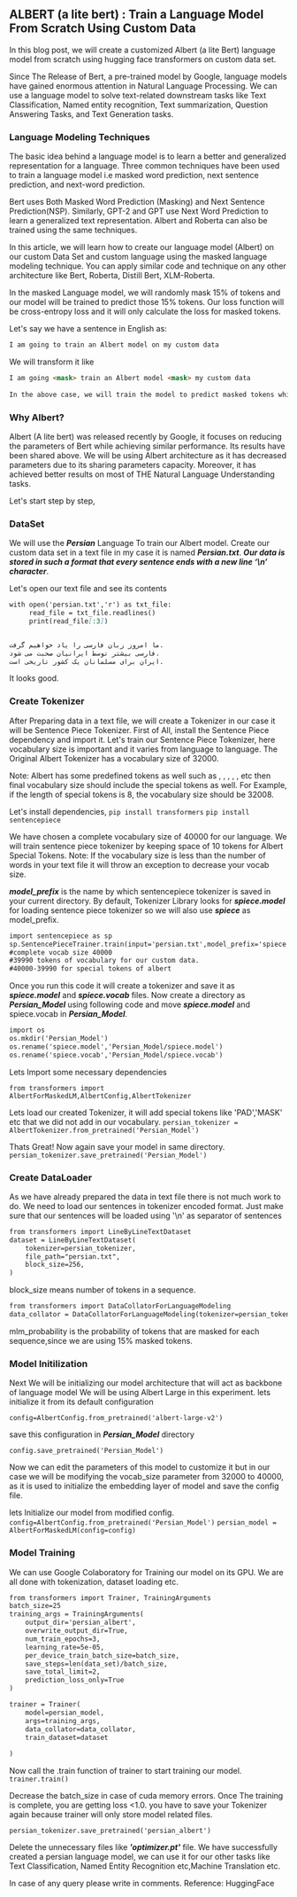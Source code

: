 ## ALBERT (a lite bert) : Train a Language Model From Scratch Using Custom Data
In this blog post, we will create a customized Albert (a lite Bert) language model from scratch using hugging face transformers on custom data set.

Since The Release of Bert, a pre-trained model by Google, language models have gained enormous attention in Natural Language Processing. We can use a language model to solve text-related downstream tasks like Text Classification, Named entity recognition, Text summarization, Question Answering Tasks, and Text Generation tasks.

### Language Modeling Techniques

The basic idea behind a language model is to learn a better and generalized representation for a language. Three common techniques have been used to train a language model i.e masked word prediction, next sentence prediction, and next-word prediction.

Bert uses Both Masked Word Prediction (Masking) and Next Sentence Prediction(NSP). Similarly, GPT-2 and GPT use Next Word Prediction to learn a generalized text representation. Albert and Roberta can also be trained using the same techniques.

In this article, we will learn how to create our language model (Albert) on our custom Data Set and custom language using the masked language modeling technique. You can apply similar code and technique on any other architecture like Bert, Roberta, Distill Bert, XLM-Roberta.

In the masked Language model, we will randomly mask 15% of tokens and our model will be trained to predict those 15% tokens.
Our loss function will be cross-entropy loss and it will only calculate the loss for masked tokens.

Let's say we have a sentence in English as: 

```markdown
I am going to train an Albert model on my custom data
```

We will transform it like 
```markdown
I am going <mask> train an Albert model <mask> my custom data
  
In the above case, we will train the model to predict masked tokens which are to, on.
```

### Why Albert? 
Albert (A lite bert) was released recently by Google, it focuses on reducing the parameters of Bert while achieving similar performance. Its results have been shared above.
We will be using Albert architecture as it has decreased parameters due to its sharing parameters capacity. Moreover, it has achieved better results on most of THE Natural Language Understanding tasks.

Let's start step by step,

### DataSet
We will use the ***Persian*** Language To train our Albert model. Create our custom data set in a text file in my case it is named ***Persian.txt***. ***Our data is stored in such a format that every sentence ends with a new line ‘\n’ character***.

Let's open our text file and see its contents

```markdown
with open('persian.txt','r') as txt_file:
     read_file = txt_file.readlines()
     print(read_file[:3])
```
```markdown

ما امروز زبان فارسی را یاد خواهیم گرفت.
فارسی بیشتر توسط ایرانیان صحبت می شود.
ایران برای مسلمانان یک کشور تاریخی است.
```
It looks good.

### Create Tokenizer
After Preparing data in a text file, we will create a Tokenizer in our case it will be Sentence Piece Tokenizer. First of All, install the Sentence Piece dependency and import it. Let's train our Sentence Piece Tokenizer, here vocabulary size is important and it varies from language to language. The Original Albert Tokenizer has a vocabulary size of 32000. 

Note: Albert has some predefined tokens as well such as <PAD>, <UNK>, <sep>, </sep>, <CLS>, etc then final vocabulary size should include the special tokens as well. For Example, if the length of special tokens is 8, the vocabulary size should be 32008.

Let's install dependencies, 
`pip install transformers`
`pip install sentencepiece`

We have chosen a complete vocabulary size of 40000 for our language. We will train sentence piece tokenizer by keeping space of 10 tokens for Albert Special Tokens.
Note: If the vocabulary size is less than the number of words in your text file it will throw an exception to decrease your vocab size.

***model_prefix*** is the name by which sentencepiece tokenizer is saved in your current directory. By default, Tokenizer Library looks for ***spiece.model*** for loading sentence piece tokenizer so we will also use ***spiece*** as model_prefix.

```markdown
import sentencepiece as sp
sp.SentencePieceTrainer.train(input='persian.txt',model_prefix='spiece', vocab_size=39990)
#complete vocab size 40000
#39990 tokens of vocabulary for our custom data.
#40000-39990 for special tokens of albert
```

Once you run this code it will create a tokenizer and save it as ***spiece.model*** and ***spiece.vocab*** files.
Now create a directory as ***Persian_Model*** using following code and move ***spiece.model*** and spiece.vocab in ***Persian_Model***.

```markdown
import os
os.mkdir('Persian_Model')
os.rename('spiece.model','Persian_Model/spiece.model')
os.rename('spiece.vocab','Persian_Model/spiece.vocab')
```
Lets Import some necessary dependencies

`from transformers import AlbertForMaskedLM,AlbertConfig,AlbertTokenizer`

Lets load our created Tokenizer, it will add special tokens like 'PAD','MASK' etc that we did not add in our vocabulary.
`persian_tokenizer = AlbertTokenizer.from_pretrained('Persian_Model')`
 
Thats Great!
Now again save your model in same directory.
`persian_tokenizer.save_pretrained('Persian_Model')`

### Create DataLoader

As we have already prepared the data in text file there is not much work to do.
We need to load our sentences in tokenizer encoded format.
Just make sure that our sentences will be loaded using '\n' as separator
of sentences

```markdown
from transformers import LineByLineTextDataset
dataset = LineByLineTextDataset(
    tokenizer=persian_tokenizer,
    file_path="persian.txt",
    block_size=256,
)
```
block_size means number of tokens in a sequence. 

```markdown
from transformers import DataCollatorForLanguageModeling
data_collator = DataCollatorForLanguageModeling(tokenizer=persian_tokenizer,mlm=True, mlm_probability=0.15)
```
mlm_probability is the probability of tokens that are masked for each sequence,since we are using 15% masked tokens.

### Model Initilization
Next We will be initializing our model architecture that will act as backbone
of language model
We will be using Albert Large in this experiment.
lets initialize it from its default configuration

`config=AlbertConfig.from_pretrained('albert-large-v2')`

save this configuration in ***Persian_Model*** directory

`config.save_pretrained('Persian_Model')`

Now we can edit the parameters of this model to customize it but in our case we
will be modifying the vocab_size parameter from 32000 to 40000, as it is used
to initialize the embedding layer of model and save the config file.

lets Initialize our model from modified config.
`config=AlbertConfig.from_pretrained('Persian_Model')`
`persian_model = AlbertForMaskedLM(config=config)`
 
### Model Training

We can use Google Colaboratory for Training our model on its GPU.
We are all done with tokenization, dataset loading etc.
```markdown
from transformers import Trainer, TrainingArguments
batch_size=25
training_args = TrainingArguments(
    output_dir='persian_albert',
    overwrite_output_dir=True,
    num_train_epochs=3,
    learning_rate=5e-05,
    per_device_train_batch_size=batch_size,
    save_steps=len(data_set)/batch_size,
    save_total_limit=2,
    prediction_loss_only=True
)

trainer = Trainer(
    model=persian_model,
    args=training_args,
    data_collator=data_collator,
    train_dataset=dataset
    
)
 ```
Now call the .train function of trainer to start training our model. 
`trainer.train()`
 


Decrease the batch_size in case of cuda memory errors.
Once The training is complete, you are getting loss <1.0.
you have to save your Tokenizer again because trainer will only store model related files.

`persian_tokenizer.save_pretrained('persian_albert')`

Delete the unnecessary files like ***'optimizer.pt'*** file.
We have successfully created a persian language model, we can use it for our 
other tasks like Text Classification, Named Entity Recognition etc,Machine Translation etc.

In case of any query please write in comments.
Reference: HuggingFace
